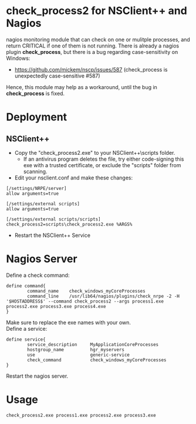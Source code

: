 # check_process2 for NSClient++ and Nagios
nagios monitoring module that can check on one or mulitple processes, and return CRITICAL if one of them is not running.
There is already a nagios plugin **check_process**, but there is a bug regarding case-sensitivity on Windows:
- https://github.com/mickem/nscp/issues/587 (check_process is unexpectedly case-sensitive #587)  

Hence, this module may help as a workaround, until the bug in **check_process** is fixed.

# Deployment
## NSClient++
- Copy the "check_process2.exe" to your NSClient++\scripts folder.  
   - If an antivirus program deletes the file, try either code-signing this exe with a trusted certificate, or exclude the "scripts" folder from scanning.
- Edit your nsclient.conf and make these changes:  
```
[/settings/NRPE/server]  
allow arguments=true  

[/settings/external scripts]  
allow arguments=true  

[/settings/external scripts/scripts]  
check_process2=scripts\check_process2.exe %ARGS%  
```
- Restart the NSClient++ Service  

# Nagios Server
Define a check command:  
```
define command{  
        command_name    check_windows_myCoreProcesses  
        command_line    /usr/lib64/nagios/plugins/check_nrpe -2 -H '$HOSTADDRESS$' --command check_process2 --args process1.exe process2.exe process3.exe process4.exe  
}  
```
Make sure to replace the exe names with your own.  
Define a service:  
```
define service{
        service_description     MyApplicationCoreProcesses
        hostgroup_name          hgr_myservers
        use                     generic-service
        check_command           check_windows_myCoreProcesses
}
```
Restart the nagios server.  

# Usage
`check_process2.exe process1.exe process2.exe process3.exe`
